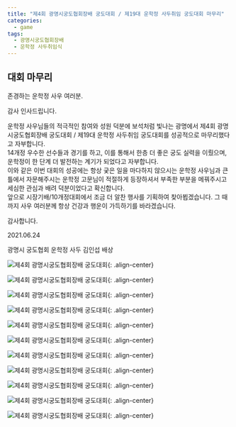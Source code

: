 ```yaml
---
title: "제4회 광명시궁도협회장배 궁도대회 / 제19대 운학정 사두취임 궁도대회 마무리"
categories:
  - game
tags:
  - 광명시궁도협회장배
  - 운학정 사두취임식
---
```


## 대회 마무리

존경하는 운학정 사우 여러분.

감사 인사드립니다.

운학정 사우님들의 적극적인 참여와 성원 덕분에 보석처럼 빛나는 광명에서 제4회 광명시궁도협회장배 궁도대회 / 제19대 운학정 사두취임 궁도대회를 성공적으로 마무리했다고 자부합니다.   
14개정 우수한 선수들과 경기를 하고, 이를 통해서 한층 더 좋은 궁도 실력을 이뤘으며, 운학정이 한 단계 더 발전하는 계기가 되었다고 자부합니다.   
이와 같은 이번 대회의 성공에는 항상 궂은 일을 마다하지 않으시는 운학정 사우님과 큰 틀에서 자문해주시는 운학정 고문님이 적절하게 등장하셔서 부족한 부분을 메꿔주시고 세심한 관심과 배려 덕분이었다고 확신합니다.   
앞으로 시장기배/10개정대회에서 조금 더 알찬 행사를 기획하여 찾아뵙겠습니다. 그 때까지 사우 여러분께 항상 건강과 행운이 가득하기를 바라겠습니다.    

감사합니다.

2021.06.24
 
광명시 궁도협회 운학정 사두 김인섭 배상

![제4회 광명시궁도협회장배 궁도대회](/assets/images/game/chairman4_sadu19_01.jpg "제19대 운학정 사두취임 궁도대회"){: .align-center}

![제4회 광명시궁도협회장배 궁도대회](/assets/images/game/chairman4_sadu19_02.jpg "제19대 운학정 사두취임 궁도대회"){: .align-center}

![제4회 광명시궁도협회장배 궁도대회](/assets/images/game/chairman4_sadu19_03.jpg "제19대 운학정 사두취임 궁도대회"){: .align-center}

![제4회 광명시궁도협회장배 궁도대회](/assets/images/game/chairman4_sadu19_04.jpg "제19대 운학정 사두취임 궁도대회"){: .align-center}

![제4회 광명시궁도협회장배 궁도대회](/assets/images/game/chairman4_sadu19_05.jpg "제19대 운학정 사두취임 궁도대회"){: .align-center}

![제4회 광명시궁도협회장배 궁도대회](/assets/images/game/chairman4_sadu19_06.jpg "제19대 운학정 사두취임 궁도대회"){: .align-center}

![제4회 광명시궁도협회장배 궁도대회](/assets/images/game/chairman4_sadu19_07.jpg "제19대 운학정 사두취임 궁도대회"){: .align-center}

![제4회 광명시궁도협회장배 궁도대회](/assets/images/game/chairman4_sadu19_08.jpg "제19대 운학정 사두취임 궁도대회"){: .align-center}

![제4회 광명시궁도협회장배 궁도대회](/assets/images/game/chairman4_sadu19_09.jpg "제19대 운학정 사두취임 궁도대회"){: .align-center}

![제4회 광명시궁도협회장배 궁도대회](/assets/images/game/chairman4_sadu19_10.jpg "제19대 운학정 사두취임 궁도대회"){: .align-center}

![제4회 광명시궁도협회장배 궁도대회](/assets/images/game/chairman4_sadu19_11.jpg "제19대 운학정 사두취임 궁도대회"){: .align-center}